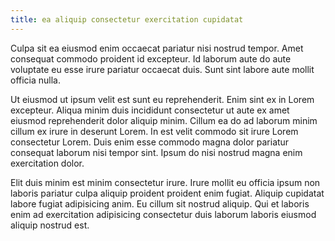 ```yaml
---
title: ea aliquip consectetur exercitation cupidatat
---
```


Culpa sit ea eiusmod enim occaecat pariatur nisi nostrud tempor. Amet consequat commodo proident id excepteur. Id laborum aute do aute voluptate eu esse irure pariatur occaecat duis. Sunt sint labore aute mollit officia nulla.

Ut eiusmod ut ipsum velit est sunt eu reprehenderit. Enim sint ex in Lorem excepteur. Aliqua minim duis incididunt consectetur ut aute ex amet eiusmod reprehenderit dolor aliquip minim. Cillum ea do ad laborum minim cillum ex irure in deserunt Lorem. In est velit commodo sit irure Lorem consectetur Lorem. Duis enim esse commodo magna dolor pariatur consequat laborum nisi tempor sint. Ipsum do nisi nostrud magna enim exercitation dolor.

Elit duis minim est minim consectetur irure. Irure mollit eu officia ipsum non laboris pariatur culpa aliquip proident proident enim fugiat. Aliquip cupidatat labore fugiat adipisicing anim. Eu cillum sit nostrud aliquip. Qui et laboris enim ad exercitation adipisicing consectetur duis laborum laboris eiusmod aliquip nostrud est.